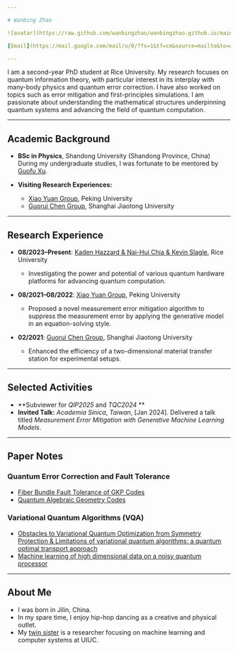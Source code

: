 ```yaml
---

# Wanbing Zhao

![avatar](https://raw.github.com/wanbingzhao/wanbingzhao.github.io/main/wbzhao.jpg)

[Email](https://mail.google.com/mail/u/0/?fs=1&tf=cm&source=mailto&to=wz56@rice.edu) \| [CV](https://drive.google.com/file/d/1KyPJtpm88fyVmgpWNlZIxi9S2zJuGUQ0/view?usp=sharing)

---
```


I am a second-year PhD student at Rice University. My research focuses on quantum information theory, with particular interest in its interplay with many-body physics and quantum error correction. I have also worked on topics such as error mitigation and first-principles simulations. I am passionate about understanding the mathematical structures underpinning quantum systems and advancing the field of quantum computation.

---

## Academic Background

- **BSc in Physics**, Shandong University (Shandong Province, China)  
  During my undergraduate studies, I was fortunate to be mentored by [Guofu Xu](https://faculty.sdu.edu.cn/xuguofu/en/index.htm).  

- **Visiting Research Experiences:**
  - [Xiao Yuan Group](http://cfcs.pku.edu.cn/english/people/faculty/xiaoyuan/index.htm), Peking University
  - [Guorui Chen Group](https://2d.sjtu.edu.cn/), Shanghai Jiaotong University  


---

## Research Experience

- **08/2023–Present**: [Kaden Hazzard & Nai-Hui Chia & Kevin Slagle](https://news.rice.edu/news/2023/rice-helps-lead-national-quantum-computing-research-efforts), Rice University  
  - Investigating the power and potential of various quantum hardware platforms for advancing quantum computation.

- **08/2021–08/2022**: [Xiao Yuan Group](http://cfcs.pku.edu.cn/english/people/faculty/xiaoyuan/index.htm), Peking University  
  - Proposed a novel measurement error mitigation algorithm to suppress the measurement error by applying the generative model in an equation-solving style.

- **02/2021**: [Guorui Chen Group](https://2d.sjtu.edu.cn/), Shanghai Jiaotong University  
  - Enhanced the efficiency of a two-dimensional material transfer station for experimental setups.

---

## Selected Activities

- **Subviewer for _QIP2025_ and _TQC2024_ **
- **Invited Talk:** _Academia Sinica_, _Taiwan_, [Jan 2024]. Delivered a talk titled _Measurement Error Mitigation with
Generative Machine Learning Models_.

---

## Paper Notes

### Quantum Error Correction and Fault Tolerance
- [Fiber Bundle Fault Tolerance of GKP Codes](https://drive.google.com/file/d/1eagWrIsXtD-SJ7-Mk-iormJfQEdo7QpV/view?usp=sharing)  
- [Quantum Algebraic Geometry Codes](https://drive.google.com/file/d/1xbadj8NQ-0Zn9qpHrv_118O6B7WEiqSY/view?usp=sharing)

### Variational Quantum Algorithms (VQA)
- [Obstacles to Variational Quantum Optimization from Symmetry Protection & Limitations of variational quantum algorithms: a quantum optimal transport approach](https://drive.google.com/file/d/1SxPj4pmdnQABgFffW5wIwj5GTCxSwite/view?usp=sharing)  
- [Machine learning of high dimensional data on a noisy quantum processor](https://drive.google.com/file/d/1JVrfIe8dcfMQ08WaThREQ1kFX8U85mvP/view?usp=sharing)

---

## About Me

- I was born in Jilin, China.
- In my spare time, I enjoy hip-hop dancing as a creative and physical outlet.
- My [twin sister](https://wy-go.github.io) is a researcher focusing on machine learning and computer systems at UIUC.


